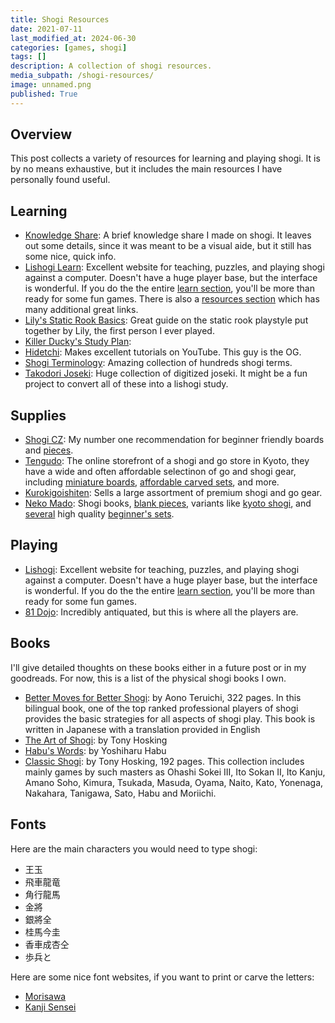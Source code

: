 ```yaml
---
title: Shogi Resources
date: 2021-07-11
last_modified_at: 2024-06-30
categories: [games, shogi]
tags: []
description: A collection of shogi resources.
media_subpath: /shogi-resources/
image: unnamed.png
published: True
---
```


<style>
    .grid-2x2 {
        display: grid;
        grid-template-columns: 1fr 1fr;
        grid-template-rows: auto auto;
        column-gap: 20px; /* Keep horizontal gap */
        justify-items: center;
    }
    .grid-3x2 {
        display: grid;
        grid-template-columns: 1fr 1fr 1fr;
        grid-template-rows: auto auto;
        column-gap: 20px; /* Keep horizontal gap */
        justify-items: center;
    }
    .grid-container {
        justify-items: center;
    }
    .grid-container > div {
        display: flex;
        flex-direction: column;
        align-items: center;
        height: 100%; /* Ensure the div takes full height of the grid cell */
        justify-content: flex-end; /* Align items to the bottom */
    }
    .grid-container img {
        width: auto;
        max-width: 100%;
        height: auto;
        object-fit: cover;
        display: block;
        margin-bottom: 5px; /* Small margin to separate the image and caption */
    }
    .grid-container .caption em {
        display: block;
        text-align: center;
        font-style: normal;
        font-size: 80%;
        padding: 0;
        color: #6d6c6c;
    }
</style>


## Overview
This post collects a variety of resources for learning and playing shogi. It is by no means exhaustive, but it includes the main resources I have personally found useful.

## Learning
- [Knowledge Share](https://docs.google.com/presentation/d/1DyVI2AhRVRZL-5HEwd_T4rhr4eVUxzqTZ3qwWRviaFE/edit?usp=sharing): A brief knowledge share I made on shogi. It leaves out some details, since it was meant to be a visual aide, but it still has some nice, quick info.
- [Lishogi Learn](https://lishogi.org/learn): Excellent website for teaching, puzzles, and playing shogi against a computer. Doesn't have a huge player base, but the interface is wonderful. If you do the the entire [learn section](https://lishogi.org/learn), you'll be more than ready for some fun games. There is also a [resources section](https://lishogi.org/resources) which has many additional great links.
- [Lily's Static Rook Basics](https://lishogi.org/study/2C1urJSL/abUHiyH9): Great guide on the static rook playstyle put together by Lily, the first person I ever played.
- [Killer Ducky's Study Plan](https://killerducky.github.io/shogi/study_plan): 
- [Hidetchi](https://www.youtube.com/channel/UC0NjuaCHCtMt19y8U_eoO1g): Makes excellent tutorials on YouTube. This guy is the OG.
- [Shogi Terminology](http://www.shogi.net/shogivocab/vocabhtml.html): Amazing collection of hundreds shogi terms.
- [Takodori Joseki](https://www.reddit.com/r/shogi/comments/aiqtx2/takodoris_book_line_posts_collected/): Huge collection of digitized joseki. It might be a fun project to convert all of these into a lishogi study.

## Supplies
- [Shogi CZ](https://shogi.cz/en/): My number one recommendation for beginner friendly boards and [pieces](https://shogi.cz/en/shop/white-box-japanese-chess-game-pieces-kanji-arrows/).
- [Tengudo](https://go.tengudo.jp/en/): The online storefront of a shogi and go store in Kyoto, they have a wide and often affordable selectinon of go and shogi gear, including [miniature boards](https://go.tengudo.jp/en/shogi-set/1968.html), [affordable carved sets](https://go.tengudo.jp/en/shogi-piece/2395.html), and more. 
- [Kurokigoishiten](https://kurokigoishiten.com/en/collections/%E5%B0%86%E6%A3%8B): Sells a large assortment of premium shogi and go gear.
- [Neko Mado](http://shop.nekomado.com/): Shogi books, [blank pieces](http://shop.nekomado.com/products/detail.php?product_id=46), variants like [kyoto shogi](http://shop.nekomado.com/products/detail.php?product_id=165), and [several](http://shop.nekomado.com/products/detail.php?product_id=14) high quality [beginner's sets](http://shop.nekomado.com/products/detail.php?product_id=22).

## Playing
- [Lishogi](https://lishogi.org/): Excellent website for teaching, puzzles, and playing shogi against a computer. Doesn't have a huge player base, but the interface is wonderful. If you do the the entire [learn section](https://lishogi.org/learn), you'll be more than ready for some fun games.
- [81 Dojo](https://81dojo.com/en/): Incredibly antiquated, but this is where all the players are.

## Books
I'll give detailed thoughts on these books either in a future post or in my goodreads. For now, this is a list of the physical shogi books I own.
- [Better Moves for Better Shogi](https://www.amazon.com/Better-Moves-Shogi-English-Japanese/dp/4871879992): by Aono Teruichi, 322 pages. In this bilingual book, one of the top ranked professional players of shogi provides the basic strategies for all aspects of shogi play. This book is written in Japanese with a translation provided in English
- [The Art of Shogi](https://www.amazon.com/Art-Shogi-Tony-Hosking/dp/0953108902): by Tony Hosking
- [Habu's Words](https://www.amazon.com/Habus-Words-Yoshiharu-Habu/dp/0953108929): by Yoshiharu Habu
- [Classic Shogi](https://www.amazon.com/Classic-Shogi-Collection-Tony-Hosking/dp/0953108937): by Tony Hosking, 192 pages. This collection includes mainly games by such masters as Ohashi Sokei III, Ito Sokan II, Ito Kanju, Amano Soho, Kimura, Tsukada, Masuda, Oyama, Naito, Kato, Yonenaga, Nakahara, Tanigawa, Sato, Habu and Moriichi.


## Fonts
Here are the main characters you would need to type shogi:
- 王玉
- 飛車龍竜
- 角行龍馬
- 金將
- 銀將全
- 桂馬今圭
- 香車成杏仝
- 歩兵と

Here are some nice font websites, if you want to print or carve the letters:
- [Morisawa](https://en.morisawa.co.jp/fonts/specimen/2487)
- [Kanji Sensei](https://www.kanjisensei.com/japanesefonts/#calligraphy)

